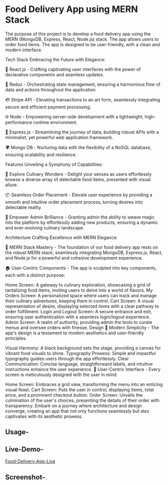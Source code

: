 # Food Delivery App using MERN Stack

The purpose of this project is to develop a food delivery app using the MERN (MongoDB, Express, React, Node.js) stack. The app allows users to order food items. The app is designed to be user-friendly, with a clean and modern interface.


Tech Stack
Embracing the Future with Elegance:

🚀 React.js - Crafting captivating user interfaces with the power of declarative components and seamless updates.

🔗 Redux - Orchestrating state management, ensuring a harmonious flow of data and actions throughout the application.

💳 Stripe API - Elevating transactions to an art form, seamlessly integrating secure and efficient payment processing.

🌐 Node - Empowering server-side development with a lightweight, high-performance runtime environment.

🚄 Express.js - Streamlining the journey of data, building robust APIs with a minimalist, yet powerful web application framework.

🌍 Mongo DB - Nurturing data with the flexibility of a NoSQL database, ensuring scalability and resilience.

</div>

Features
Unveiling a Symphony of Capabilities:

🌮 Explore Culinary Wonders - Delight your senses as users effortlessly browse a diverse array of delectable food items, presented with visual allure.

📦 Seamless Order Placement - Elevate user experience by providing a smooth and intuitive order placement process, turning desires into delectable reality.

🌟 Empower Admin Brilliance - Granting admin the ability to weave magic into the platform by effortlessly adding new products, ensuring a dynamic and ever-evolving culinary landscape.

Architecture
Crafting Excellence with MERN Elegance:

🔨 MERN Stack Mastery - The foundation of our food delivery app rests on the robust MERN stack, seamlessly integrating MongoDB, Express.js, React, and Node.js for a powerful and cohesive development experience.

🏠 User-Centric Components - The app is sculpted into key components, each with a distinct purpose:

Home Screen: A gateway to culinary exploration, showcasing a grid of tantalizing food items, inviting users to delve into a world of flavors.
My Orders Screen: A personalized space where users can track and manage their culinary adventures, keeping them in control.
Cart Screen: A visual representation of desire, displaying selected items with a clear pathway to order fulfillment.
Login and Logout Screen: A secure entrance and exit, ensuring user authentication with a seamless login/logout experience.
Admin Screen: A realm of authority, providing admin the tools to curate menus and oversee orders with finesse.
Design
🎨 Modern Simplicity - The app's design is a testament to modern aesthetics and user-friendly principles.

Visual Harmony: A black background sets the stage, providing a canvas for vibrant food visuals to shine.
Typography Prowess: Simple and impactful typography guides users through the app effortlessly.
Clear Communication: Concise language, straightforward labels, and intuitive instructions enhance the user experience.
🌟 User-Centric Interface - Every screen is meticulously designed with the user in mind:

Home Screen: Embraces a grid view, transforming the menu into an enticing visual feast.
Cart Screen: Puts the user in control, displaying items, total price, and a prominent checkout button.
Order Screen: Unveils the culmination of the user's choices, presenting the details of their order with transparency.
Embark on a journey where architecture and design converge, creating an app that not only functions seamlessly but also captivates with its aesthetic prowess.

## Usage-



## Live-Demo-

[Food-Delivery-App-Live]()


## Screenshot-


